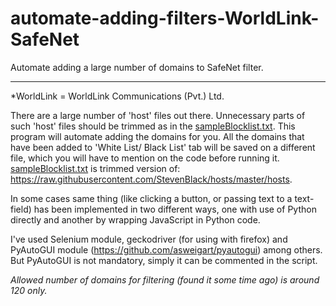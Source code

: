 # automate-adding-filters-WorldLink-SafeNet
Automate adding a large number of domains to SafeNet filter.

------------------------------------------------------------
*WorldLink = WorldLink Communications (Pvt.) Ltd.

There are a large number of 'host' files out there. Unnecessary parts of such 'host' files should be trimmed as in the [sampleBlocklist.txt](./sampleBlocklist.txt). This program will automate adding the domains for you. All the domains that have been added to 'White List/ Black List' tab will be saved on a different file, which you will have to mention on the code before running it. [sampleBlocklist.txt](./sampleBlocklist.txt) is trimmed version of: https://raw.githubusercontent.com/StevenBlack/hosts/master/hosts.

In some cases same thing (like clicking a button, or passing text to a text-field) has been implemented in two different ways, one with use of Python directly and another by wrapping JavaScript in Python code.

I've used Selenium module, geckodriver (for using with firefox) and PyAutoGUI module (https://github.com/asweigart/pyautogui) among others. But PyAutoGUI is not mandatory, simply it can be commented in the script.

*Allowed number of domains for filtering (found it some time ago) is around 120 only.*
